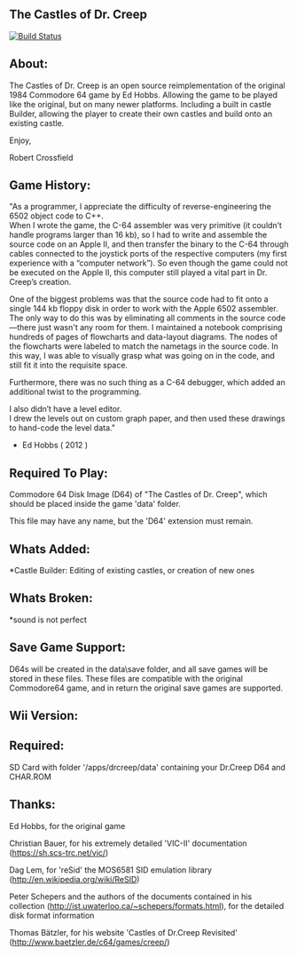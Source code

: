 The Castles of Dr. Creep
------------------------

[![Build Status](https://travis-ci.org/segrax/DrCreep.svg?branch=master)](https://travis-ci.org/segrax/DrCreep)

About:
------
 The Castles of Dr. Creep is an open source reimplementation of the 
  original 1984 Commodore 64 game by Ed Hobbs. Allowing the game to be played like the original, but on many newer platforms.
 Including a built in castle Builder, allowing the player to create their
  own castles and build onto an existing castle.


Enjoy,
  
Robert Crossfield


Game History:
--------

"As a programmer, I appreciate the difficulty of reverse-engineering the 6502 object code to C++.  
 When I wrote the game, the C-64 assembler was very primitive (it couldn’t handle programs larger than 16 kb), 
 so I had to write and assemble the source code on an Apple II, and then transfer the binary to the C-64 through cables
 connected to the joystick ports of the respective computers (my first experience with a “computer network”).
 So even though the game could not be executed on the Apple II, this computer still played a vital part in Dr. Creep’s
 creation.
 
 One of the biggest problems was that the source code had to fit onto a single 144 kb floppy disk in order to work 
 with the Apple 6502 assembler.  The only way to do this was by eliminating all comments in the source code—there 
 just wasn't any room for them.  I maintained a notebook comprising hundreds of pages of flowcharts and data-layout
 diagrams.  The nodes of the flowcharts were labeled to match the nametags in the source code.  In this way, I was
 able to visually grasp what was going on in the code, and still fit it into the requisite space.

 Furthermore, there was no such thing as a C-64 debugger, which added an additional twist to the programming.
 
 I also didn’t have a level editor.  
 I drew the levels out on custom graph paper, and then used these drawings to hand-code the level data."
 
- Ed Hobbs ( 2012 )


Required To Play:
----------------- 
 Commodore 64 Disk Image (D64) of "The Castles of Dr. Creep", 
  which should be placed inside the game 'data' folder. 
 
 This file may have any name, but the 'D64' extension must remain.


Whats Added:
------------
 *Castle Builder: Editing of existing castles, or creation of new ones


Whats Broken:
-------------
 *sound is not perfect
 


Save Game Support:
------------------
 D64s will be created in the data\save folder, and all save games will be stored in these files.
 These files are compatible with the original Commodore64 game, and in return the original save games are supported.


Wii Version:
------------

 Required:
 ---------
 
 SD Card with folder '/apps/drcreep/data' containing your Dr.Creep D64 and CHAR.ROM
 

Thanks:
-------

Ed Hobbs, for the original game

Christian Bauer, for his extremely detailed 'VIC-II' documentation (https://sh.scs-trc.net/vic/)

Dag Lem, for 'reSid' the MOS6581 SID emulation library (http://en.wikipedia.org/wiki/ReSID)

Peter Schepers and the authors of the documents contained in his collection (http://ist.uwaterloo.ca/~schepers/formats.html), for the detailed disk format information

Thomas Bätzler, for his website 'Castles of Dr.Creep Revisited' (http://www.baetzler.de/c64/games/creep/)
